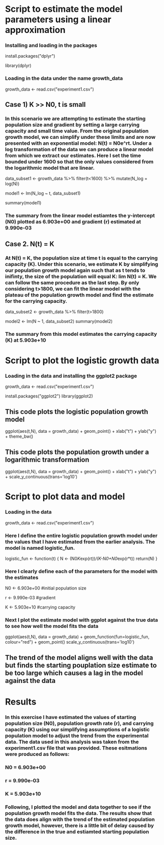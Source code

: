 # Script to estimate the model parameters using a linear approximation

### Installing and loading in the packages
install.packages("dplyr")

library(dplyr)

### Loading in the data under the name growth_data
growth_data <- read.csv("experiment1.csv")

## Case 1) K >> N0, t is small

### In this scenario we are attempting to estimate the starting population size and gradient by setting a large carrying capacity and small time value. From the original population growth model, we can simplify under these limits and are now presented with an exponential model: N(t) = N0e^rt. Under a log transformation of the data we can produce a linear model from which we extract our estimates. Here I set the time bounded under 1600 so that the only values considered from the logarithmic model that are linear.

data_subset1 <- growth_data %>% filter(t<1600) %>% mutate(N_log = log(N))

model1 <- lm(N_log ~ t, data_subset1)

summary(model1)

### The summary from the linear model estiamtes the y-intercept (N0) plotted as 6.903e+00 and gradient (r) estimated at 9.990e-03

## Case 2. N(t) = K
### At N(t) = K, the population size at time t is equal to the carrying capacity (K). Under this scenario, we estimate K by simplifying our population growth model again such that as t tends to inifinty, the size of the population will equal K: lim N(t) = K. We can follow the same procedure as the last step. By only considering t>1800, we can fit the linear model with the plateau of the population growth model and find the estimate for the carrying capacity.

data_subset2 <- growth_data %>% filter(t>1800)

model2 <- lm(N ~ 1, data_subset2)
summary(model2)

### The summary from this model estimates the carrying capacity (K) at 5.903e+10

# Script to plot the logistic growth data

### Loading in the data and installing the ggplot2 package
growth_data <- read.csv("experiment1.csv")

install.packages("ggplot2")
library(ggplot2)

## This code plots the logistic population growth model

ggplot(aes(t,N), data = growth_data) +
  geom_point() +
  xlab("t") +
  ylab("y") +
  theme_bw()

## This code plots the population growth under a logarithmic transformation

ggplot(aes(t,N), data = growth_data) +
  geom_point() +
  xlab("t") +
  ylab("y") +
  scale_y_continuous(trans='log10')

  # Script to plot data and model

### Loading in the data

growth_data <- read.csv("experiment1.csv")

### Here I define the entire logistic population growth model under the values that I have estimated from the earlier analysis. The model is named logistic_fun.

logistic_fun <- function(t) {
  N <- (N0*K*exp(r*t))/(K-N0+N0*exp(r*t))
  return(N) 
}

### Here I clearly define each of the parameters for the model with the estimates

N0 <- 6.903e+00 #initial population size
  
r <- 9.990e-03 #gradient
  
K <- 5.903e+10 #carrying capacity

### Next I plot the estimate model with ggplot against the true data to see how well the model fits the data

ggplot(aes(t,N), data = growth_data) +
  geom_function(fun=logistic_fun, colour="red") +
  geom_point()
  scale_y_continuous(trans='log10')

## The trend of the model aligns well with the data but finds the starting pouplation size estimate to be too large which causes a lag in the model against the data

# Results

### In this exercise I have estimated the values of starting population size (N0), population growth rate (r), and carrying capacity (K) using our simplifying assumptions of a logistic population model to adjust the trend from the experimental data. The data used in this analysis was taken from the experiment1.csv file that was provided. These esitmations were produced as follows:
### N0 = 6.903e+00
### r = 9.990e-03
### K = 5.903e+10
### Following, I plotted the model and data together to see if the population growth model fits the data. The results show that the data does align with the trend of the estimated population growth model, however, there is a little bit of delay caused by the difference in the true and estiamted starting population size.
